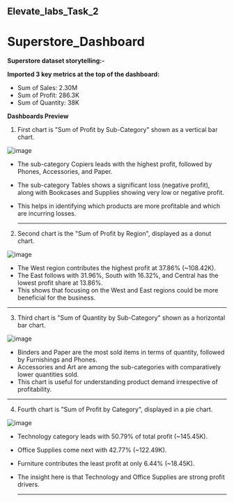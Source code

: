 
## Elevate_labs_Task_2


# Superstore_Dashboard


 **Superstore dataset storytelling:-**


 **Imported 3 key metrics at the top of the dashboard:**
  

- Sum of Sales: 2.30M
- Sum of Profit: 286.3K
- Sum of Quantity: 38K


**Dashboards Preview**


1. First chart is "Sum of Profit by Sub-Category" shown as a vertical bar chart.

   

![image](https://github.com/user-attachments/assets/638a6754-6ce1-4740-9766-7dddee47825e)




- The sub-category Copiers leads with the highest profit, followed by Phones, Accessories, and Paper.
- The sub-category Tables shows a significant loss (negative profit), along with Bookcases and Supplies showing very low or negative profit.
- This helps in identifying which products are more profitable and which are incurring losses.


  ---
  

2. Second chart is the "Sum of Profit by Region", displayed as a donut chart.

   

 ![image](https://github.com/user-attachments/assets/db7b0b32-f4da-47aa-8dfb-cdee1e852954)




- The West region contributes the highest profit at 37.86% (~108.42K).
- The East follows with 31.96%, South with 16.32%, and Central has the lowest profit share at 13.86%.
- This shows that focusing on the West and East regions could be more beneficial for the business.
  

---

 3. Third chart is "Sum of Quantity by Sub-Category" shown as a horizontal bar chart.
    
    

  ![image](https://github.com/user-attachments/assets/21581a2c-71cc-4033-aefa-36d2368a2e13)




- Binders and Paper are the most sold items in terms of quantity, followed by Furnishings and Phones.
- Accessories and Art are among the sub-categories with comparatively lower quantities sold.
- This chart is useful for understanding product demand irrespective of profitability.
  

---


 4. Fourth chart is "Sum of Profit by Category", displayed in a pie chart.



  ![image](https://github.com/user-attachments/assets/e7c62af7-9a8d-45b8-96ab-265e5053dca5)



- Technology category leads with 50.79% of total profit (~145.45K).
- Office Supplies come next with 42.77% (~122.49K).
- Furniture contributes the least profit at only 6.44% (~18.45K).
- The insight here is that Technology and Office Supplies are strong profit drivers.


  ---
